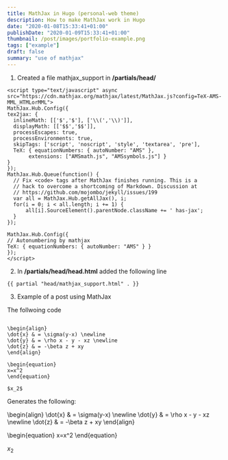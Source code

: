 ```yaml
---
title: MathJax in Hugo (personal-web theme)
description: How to make MathJax work in Hugo
date: "2020-01-08T15:33:41+01:00"
publishDate: "2020-01-09T15:33:41+01:00"
thumbnail: /post/images/portfolio-example.png
tags: ["example"]
draft: false
summary: "use of mathjax"
---
```


1. Created a file mathjax_support in **/partials/head/**

```
<script type="text/javascript" async
src="https://cdn.mathjax.org/mathjax/latest/MathJax.js?config=TeX-AMS-MML_HTMLorMML">
MathJax.Hub.Config({
tex2jax: {
  inlineMath: [['$','$'], ['\\(','\\)']],
  displayMath: [['$$','$$']],
  processEscapes: true,
  processEnvironments: true,
  skipTags: ['script', 'noscript', 'style', 'textarea', 'pre'],
  TeX: { equationNumbers: { autoNumber: "AMS" },
       extensions: ["AMSmath.js", "AMSsymbols.js"] }
}
});
MathJax.Hub.Queue(function() {
  // Fix <code> tags after MathJax finishes running. This is a
  // hack to overcome a shortcoming of Markdown. Discussion at
  // https://github.com/mojombo/jekyll/issues/199
  var all = MathJax.Hub.getAllJax(), i;
  for(i = 0; i < all.length; i += 1) {
      all[i].SourceElement().parentNode.className += ' has-jax';
  }
});

MathJax.Hub.Config({
// Autonumbering by mathjax
TeX: { equationNumbers: { autoNumber: "AMS" } }
});
</script>

```

2. In **/partials/head/head.html** added the following line

```
{{ partial "head/mathjax_support.html" . }}
```


3. Example of a post using MathJax

The follwoing code

```

\begin{align}
\dot{x} & = \sigma(y-x) \newline
\dot{y} & = \rho x - y - xz \newline
\dot{z} & = -\beta z + xy
\end{align}

\begin{equation}
x=x^2
\end{equation}

$x_2$
```
Generates the following:

\begin{align}
\dot{x} & = \sigma(y-x) \newline
\dot{y} & = \rho x - y - xz \newline
\dot{z} & = -\beta z + xy
\end{align}

\begin{equation}
x=x^2
\end{equation}

$x_2$
